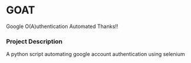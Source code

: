 # GOAT
Google O(A)uthentication Automated Thanks!!

### Project Description

A python script automating google account authentication using selenium
